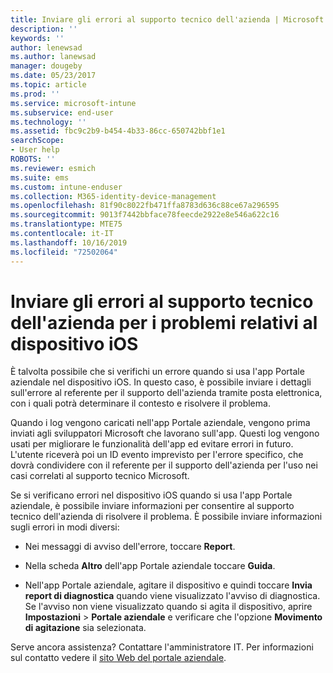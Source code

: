 ```yaml
---
title: Inviare gli errori al supporto tecnico dell'azienda | Microsoft Docs
description: ''
keywords: ''
author: lenewsad
ms.author: lanewsad
manager: dougeby
ms.date: 05/23/2017
ms.topic: article
ms.prod: ''
ms.service: microsoft-intune
ms.subservice: end-user
ms.technology: ''
ms.assetid: fbc9c2b9-b454-4b33-86cc-650742bbf1e1
searchScope:
- User help
ROBOTS: ''
ms.reviewer: esmich
ms.suite: ems
ms.custom: intune-enduser
ms.collection: M365-identity-device-management
ms.openlocfilehash: 81f90c8022fb471ffa8783d636c88ce67a296595
ms.sourcegitcommit: 9013f7442bbface78feecde2922e8e546a622c16
ms.translationtype: MTE75
ms.contentlocale: it-IT
ms.lasthandoff: 10/16/2019
ms.locfileid: "72502064"
---
```

# <a name="send-errors-to-your-company-support-for-issues-with-your-ios-device"></a>Inviare gli errori al supporto tecnico dell'azienda per i problemi relativi al dispositivo iOS
È talvolta possibile che si verifichi un errore quando si usa l'app Portale aziendale nel dispositivo iOS. In questo caso, è possibile inviare i dettagli sull'errore al referente per il supporto dell'azienda tramite posta elettronica, con i quali potrà determinare il contesto e risolvere il problema.

Quando i log vengono caricati nell'app Portale aziendale, vengono prima inviati agli sviluppatori Microsoft che lavorano sull'app. Questi log vengono usati per migliorare le funzionalità dell'app ed evitare errori in futuro. L'utente riceverà poi un ID evento imprevisto per l'errore specifico, che dovrà condividere con il referente per il supporto dell'azienda per l'uso nei casi correlati al supporto tecnico Microsoft.

Se si verificano errori nel dispositivo iOS quando si usa l'app Portale aziendale, è possibile inviare informazioni per consentire al supporto tecnico dell'azienda di risolvere il problema. È possibile inviare informazioni sugli errori in modi diversi:

- Nei messaggi di avviso dell'errore, toccare **Report**.

- Nella scheda **Altro** dell'app Portale aziendale toccare **Guida**.

- Nell'app Portale aziendale, agitare il dispositivo e quindi toccare **Invia report di diagnostica** quando viene visualizzato l'avviso di diagnostica. Se l'avviso non viene visualizzato quando si agita il dispositivo, aprire **Impostazioni** > **Portale aziendale** e verificare che l'opzione **Movimento di agitazione** sia selezionata.

Serve ancora assistenza? Contattare l'amministratore IT. Per informazioni sul contatto vedere il [sito Web del portale aziendale](https://go.microsoft.com/fwlink/?linkid=2010980).
